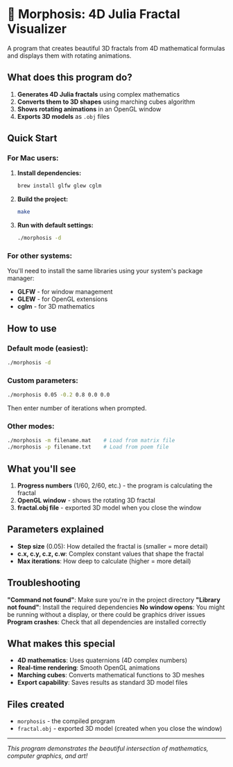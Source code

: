 # 🌌 Morphosis: 4D Julia Fractal Visualizer

A program that creates beautiful 3D fractals from 4D mathematical formulas and displays them with rotating animations.

## What does this program do?

1. **Generates 4D Julia fractals** using complex mathematics
2. **Converts them to 3D shapes** using marching cubes algorithm
3. **Shows rotating animations** in an OpenGL window
4. **Exports 3D models** as `.obj` files

## Quick Start

### For Mac users:

1. **Install dependencies:**
   ```bash
   brew install glfw glew cglm
   ```

2. **Build the project:**
   ```bash
   make
   ```

3. **Run with default settings:**
   ```bash
   ./morphosis -d
   ```

### For other systems:

You'll need to install the same libraries using your system's package manager:
- **GLFW** - for window management
- **GLEW** - for OpenGL extensions
- **cglm** - for 3D mathematics

## How to use

### Default mode (easiest):
```bash
./morphosis -d
```

### Custom parameters:
```bash
./morphosis 0.05 -0.2 0.8 0.0 0.0
```
Then enter number of iterations when prompted.

### Other modes:
```bash
./morphosis -m filename.mat    # Load from matrix file
./morphosis -p filename.txt    # Load from poem file
```

## What you'll see

1. **Progress numbers** (1/60, 2/60, etc.) - the program is calculating the fractal
2. **OpenGL window** - shows the rotating 3D fractal
3. **fractal.obj file** - exported 3D model when you close the window

## Parameters explained

- **Step size** (0.05): How detailed the fractal is (smaller = more detail)
- **c.x, c.y, c.z, c.w**: Complex constant values that shape the fractal
- **Max iterations**: How deep to calculate (higher = more detail)

## Troubleshooting

**"Command not found"**: Make sure you're in the project directory
**"Library not found"**: Install the required dependencies
**No window opens**: You might be running without a display, or there could be graphics driver issues
**Program crashes**: Check that all dependencies are installed correctly

## What makes this special

- **4D mathematics**: Uses quaternions (4D complex numbers)
- **Real-time rendering**: Smooth OpenGL animations
- **Marching cubes**: Converts mathematical functions to 3D meshes
- **Export capability**: Saves results as standard 3D model files

## Files created

- `morphosis` - the compiled program
- `fractal.obj` - exported 3D model (created when you close the window)

---

*This program demonstrates the beautiful intersection of mathematics, computer graphics, and art!*
